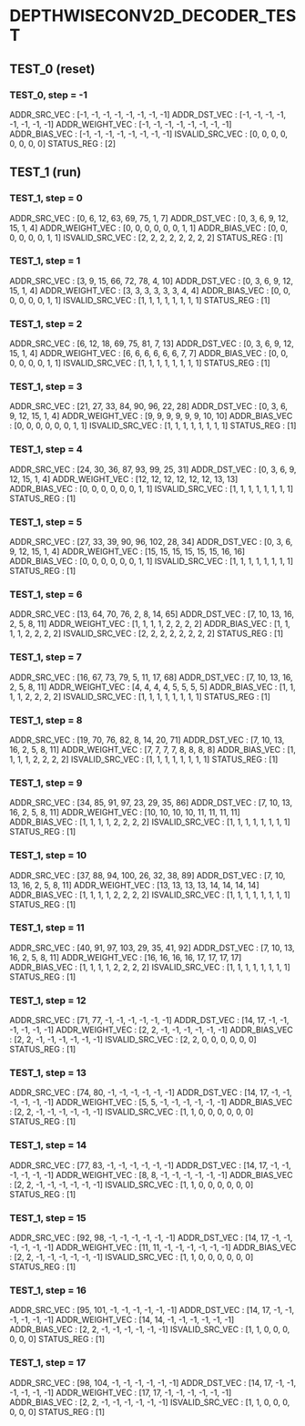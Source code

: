 # DEPTHWISECONV2D_DECODER_TEST

## TEST_0 (reset)

### TEST_0, step = -1

ADDR_SRC_VEC : [-1, -1, -1, -1, -1, -1, -1, -1]
ADDR_DST_VEC : [-1, -1, -1, -1, -1, -1, -1, -1]
ADDR_WEIGHT_VEC : [-1, -1, -1, -1, -1, -1, -1, -1]
ADDR_BIAS_VEC : [-1, -1, -1, -1, -1, -1, -1, -1]
ISVALID_SRC_VEC : [0, 0, 0, 0, 0, 0, 0, 0]
STATUS_REG : [2]

## TEST_1 (run)

### TEST_1, step = 0

ADDR_SRC_VEC : [0, 6, 12, 63, 69, 75, 1, 7]
ADDR_DST_VEC : [0, 3, 6, 9, 12, 15, 1, 4]
ADDR_WEIGHT_VEC : [0, 0, 0, 0, 0, 0, 1, 1]
ADDR_BIAS_VEC : [0, 0, 0, 0, 0, 0, 1, 1]
ISVALID_SRC_VEC : [2, 2, 2, 2, 2, 2, 2, 2]
STATUS_REG : [1]

### TEST_1, step = 1

ADDR_SRC_VEC : [3, 9, 15, 66, 72, 78, 4, 10]
ADDR_DST_VEC : [0, 3, 6, 9, 12, 15, 1, 4]
ADDR_WEIGHT_VEC : [3, 3, 3, 3, 3, 3, 4, 4]
ADDR_BIAS_VEC : [0, 0, 0, 0, 0, 0, 1, 1]
ISVALID_SRC_VEC : [1, 1, 1, 1, 1, 1, 1, 1]
STATUS_REG : [1]

### TEST_1, step = 2

ADDR_SRC_VEC : [6, 12, 18, 69, 75, 81, 7, 13]
ADDR_DST_VEC : [0, 3, 6, 9, 12, 15, 1, 4]
ADDR_WEIGHT_VEC : [6, 6, 6, 6, 6, 6, 7, 7]
ADDR_BIAS_VEC : [0, 0, 0, 0, 0, 0, 1, 1]
ISVALID_SRC_VEC : [1, 1, 1, 1, 1, 1, 1, 1]
STATUS_REG : [1]

### TEST_1, step = 3

ADDR_SRC_VEC : [21, 27, 33, 84, 90, 96, 22, 28]
ADDR_DST_VEC : [0, 3, 6, 9, 12, 15, 1, 4]
ADDR_WEIGHT_VEC : [9, 9, 9, 9, 9, 9, 10, 10]
ADDR_BIAS_VEC : [0, 0, 0, 0, 0, 0, 1, 1]
ISVALID_SRC_VEC : [1, 1, 1, 1, 1, 1, 1, 1]
STATUS_REG : [1]

### TEST_1, step = 4

ADDR_SRC_VEC : [24, 30, 36, 87, 93, 99, 25, 31]
ADDR_DST_VEC : [0, 3, 6, 9, 12, 15, 1, 4]
ADDR_WEIGHT_VEC : [12, 12, 12, 12, 12, 12, 13, 13]
ADDR_BIAS_VEC : [0, 0, 0, 0, 0, 0, 1, 1]
ISVALID_SRC_VEC : [1, 1, 1, 1, 1, 1, 1, 1]
STATUS_REG : [1]

### TEST_1, step = 5

ADDR_SRC_VEC : [27, 33, 39, 90, 96, 102, 28, 34]
ADDR_DST_VEC : [0, 3, 6, 9, 12, 15, 1, 4]
ADDR_WEIGHT_VEC : [15, 15, 15, 15, 15, 15, 16, 16]
ADDR_BIAS_VEC : [0, 0, 0, 0, 0, 0, 1, 1]
ISVALID_SRC_VEC : [1, 1, 1, 1, 1, 1, 1, 1]
STATUS_REG : [1]

### TEST_1, step = 6

ADDR_SRC_VEC : [13, 64, 70, 76, 2, 8, 14, 65]
ADDR_DST_VEC : [7, 10, 13, 16, 2, 5, 8, 11]
ADDR_WEIGHT_VEC : [1, 1, 1, 1, 2, 2, 2, 2]
ADDR_BIAS_VEC : [1, 1, 1, 1, 2, 2, 2, 2]
ISVALID_SRC_VEC : [2, 2, 2, 2, 2, 2, 2, 2]
STATUS_REG : [1]

### TEST_1, step = 7

ADDR_SRC_VEC : [16, 67, 73, 79, 5, 11, 17, 68]
ADDR_DST_VEC : [7, 10, 13, 16, 2, 5, 8, 11]
ADDR_WEIGHT_VEC : [4, 4, 4, 4, 5, 5, 5, 5]
ADDR_BIAS_VEC : [1, 1, 1, 1, 2, 2, 2, 2]
ISVALID_SRC_VEC : [1, 1, 1, 1, 1, 1, 1, 1]
STATUS_REG : [1]

### TEST_1, step = 8

ADDR_SRC_VEC : [19, 70, 76, 82, 8, 14, 20, 71]
ADDR_DST_VEC : [7, 10, 13, 16, 2, 5, 8, 11]
ADDR_WEIGHT_VEC : [7, 7, 7, 7, 8, 8, 8, 8]
ADDR_BIAS_VEC : [1, 1, 1, 1, 2, 2, 2, 2]
ISVALID_SRC_VEC : [1, 1, 1, 1, 1, 1, 1, 1]
STATUS_REG : [1]

### TEST_1, step = 9

ADDR_SRC_VEC : [34, 85, 91, 97, 23, 29, 35, 86]
ADDR_DST_VEC : [7, 10, 13, 16, 2, 5, 8, 11]
ADDR_WEIGHT_VEC : [10, 10, 10, 10, 11, 11, 11, 11]
ADDR_BIAS_VEC : [1, 1, 1, 1, 2, 2, 2, 2]
ISVALID_SRC_VEC : [1, 1, 1, 1, 1, 1, 1, 1]
STATUS_REG : [1]

### TEST_1, step = 10

ADDR_SRC_VEC : [37, 88, 94, 100, 26, 32, 38, 89]
ADDR_DST_VEC : [7, 10, 13, 16, 2, 5, 8, 11]
ADDR_WEIGHT_VEC : [13, 13, 13, 13, 14, 14, 14, 14]
ADDR_BIAS_VEC : [1, 1, 1, 1, 2, 2, 2, 2]
ISVALID_SRC_VEC : [1, 1, 1, 1, 1, 1, 1, 1]
STATUS_REG : [1]

### TEST_1, step = 11

ADDR_SRC_VEC : [40, 91, 97, 103, 29, 35, 41, 92]
ADDR_DST_VEC : [7, 10, 13, 16, 2, 5, 8, 11]
ADDR_WEIGHT_VEC : [16, 16, 16, 16, 17, 17, 17, 17]
ADDR_BIAS_VEC : [1, 1, 1, 1, 2, 2, 2, 2]
ISVALID_SRC_VEC : [1, 1, 1, 1, 1, 1, 1, 1]
STATUS_REG : [1]

### TEST_1, step = 12

ADDR_SRC_VEC : [71, 77, -1, -1, -1, -1, -1, -1]
ADDR_DST_VEC : [14, 17, -1, -1, -1, -1, -1, -1]
ADDR_WEIGHT_VEC : [2, 2, -1, -1, -1, -1, -1, -1]
ADDR_BIAS_VEC : [2, 2, -1, -1, -1, -1, -1, -1]
ISVALID_SRC_VEC : [2, 2, 0, 0, 0, 0, 0, 0]
STATUS_REG : [1]

### TEST_1, step = 13

ADDR_SRC_VEC : [74, 80, -1, -1, -1, -1, -1, -1]
ADDR_DST_VEC : [14, 17, -1, -1, -1, -1, -1, -1]
ADDR_WEIGHT_VEC : [5, 5, -1, -1, -1, -1, -1, -1]
ADDR_BIAS_VEC : [2, 2, -1, -1, -1, -1, -1, -1]
ISVALID_SRC_VEC : [1, 1, 0, 0, 0, 0, 0, 0]
STATUS_REG : [1]

### TEST_1, step = 14

ADDR_SRC_VEC : [77, 83, -1, -1, -1, -1, -1, -1]
ADDR_DST_VEC : [14, 17, -1, -1, -1, -1, -1, -1]
ADDR_WEIGHT_VEC : [8, 8, -1, -1, -1, -1, -1, -1]
ADDR_BIAS_VEC : [2, 2, -1, -1, -1, -1, -1, -1]
ISVALID_SRC_VEC : [1, 1, 0, 0, 0, 0, 0, 0]
STATUS_REG : [1]

### TEST_1, step = 15

ADDR_SRC_VEC : [92, 98, -1, -1, -1, -1, -1, -1]
ADDR_DST_VEC : [14, 17, -1, -1, -1, -1, -1, -1]
ADDR_WEIGHT_VEC : [11, 11, -1, -1, -1, -1, -1, -1]
ADDR_BIAS_VEC : [2, 2, -1, -1, -1, -1, -1, -1]
ISVALID_SRC_VEC : [1, 1, 0, 0, 0, 0, 0, 0]
STATUS_REG : [1]

### TEST_1, step = 16

ADDR_SRC_VEC : [95, 101, -1, -1, -1, -1, -1, -1]
ADDR_DST_VEC : [14, 17, -1, -1, -1, -1, -1, -1]
ADDR_WEIGHT_VEC : [14, 14, -1, -1, -1, -1, -1, -1]
ADDR_BIAS_VEC : [2, 2, -1, -1, -1, -1, -1, -1]
ISVALID_SRC_VEC : [1, 1, 0, 0, 0, 0, 0, 0]
STATUS_REG : [1]

### TEST_1, step = 17

ADDR_SRC_VEC : [98, 104, -1, -1, -1, -1, -1, -1]
ADDR_DST_VEC : [14, 17, -1, -1, -1, -1, -1, -1]
ADDR_WEIGHT_VEC : [17, 17, -1, -1, -1, -1, -1, -1]
ADDR_BIAS_VEC : [2, 2, -1, -1, -1, -1, -1, -1]
ISVALID_SRC_VEC : [1, 1, 0, 0, 0, 0, 0, 0]
STATUS_REG : [1]

